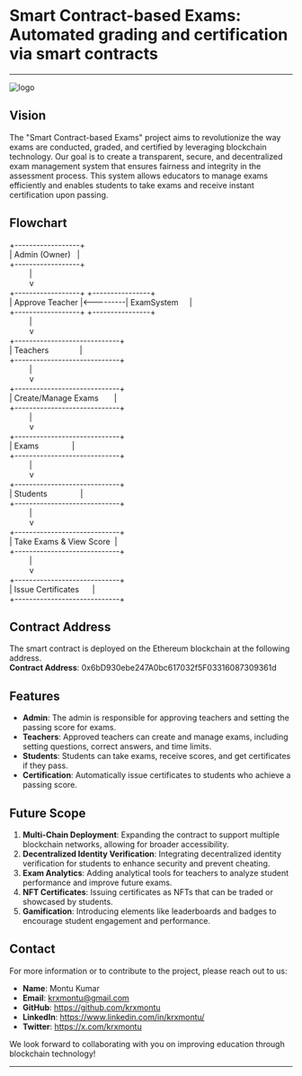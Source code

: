 # Smart Contract-based Exams: Automated grading and certification via smart contracts

---
![logo](https://github.com/user-attachments/assets/d8090f6d-90be-42cc-af95-df8b6c62afc2)


## Vision

The "Smart Contract-based Exams" project aims to revolutionize the way exams are conducted, graded, and certified by leveraging blockchain technology. Our goal is to create a transparent, secure, and decentralized exam management system that ensures fairness and integrity in the assessment process. This system allows educators to manage exams efficiently and enables students to take exams and receive instant certification upon passing.


## Flowchart

+------------------+<br>
|   Admin (Owner)‎ ‎ ‎ |<br>
+------------------+<br>
‎‎ ‎ ‎ ‎ ‎ ‎ ‎ ‎ ‎ |<br>
‎‎ ‎ ‎ ‎ ‎ ‎ ‎ ‎ ‎ v<br>
+------------------+          +----------------+<br>
|  Approve Teacher‎‎ |<---------|   ExamSystem‎ ‎ ‎ ‎ ‎ |<br>
+------------------+          +----------------+<br>
‎‎ ‎ ‎ ‎ ‎ ‎ ‎ ‎ ‎ |<br>
‎‎ ‎ ‎ ‎ ‎ ‎ ‎ ‎ ‎ v<br>
+-----------------------------+<br>
|        Teachers‎ ‎ ‎ ‎ ‎ ‎ ‎ ‎ ‎ ‎ ‎ ‎ ‎ ‎ |<br>
+-----------------------------+<br>
‎‎ ‎ ‎ ‎ ‎ ‎ ‎ ‎ ‎ |<br>
‎‎ ‎ ‎ ‎ ‎ ‎ ‎ ‎ ‎ v<br>
+-----------------------------+<br>
|    Create/Manage Exams‎ ‎ ‎ ‎ ‎ ‎ ‎ |<br>
+-----------------------------+<br>
‎‎ ‎ ‎ ‎ ‎ ‎ ‎ ‎ ‎ |<br>
‎‎ ‎ ‎ ‎ ‎ ‎ ‎ ‎ ‎ v<br>
+-----------------------------+<br>
|          Exams‎ ‎ ‎ ‎ ‎ ‎ ‎ ‎ ‎ ‎ ‎ ‎ ‎ ‎ ‎ |<br>
+-----------------------------+<br>
‎‎ ‎ ‎ ‎ ‎ ‎ ‎ ‎ ‎ |<br>
‎‎ ‎ ‎ ‎ ‎ ‎ ‎ ‎ ‎ v<br>
+-----------------------------+<br>
|       Students‎ ‎ ‎ ‎ ‎ ‎ ‎ ‎ ‎ ‎ ‎ ‎ ‎ ‎ ‎ |<br>
+-----------------------------+<br>
‎‎ ‎ ‎ ‎ ‎ ‎ ‎ ‎ ‎ |<br>
‎‎ ‎ ‎ ‎ ‎ ‎ ‎ ‎ ‎ v<br>
+-----------------------------+<br>
|     Take Exams & View Score‎ ‎ |<br>
+-----------------------------+<br>
‎‎ ‎ ‎ ‎ ‎ ‎ ‎ ‎ ‎ |<br>
‎‎ ‎ ‎ ‎ ‎ ‎ ‎ ‎ ‎ v<br>
+-----------------------------+<br>
|      Issue Certificates‎ ‎ ‎ ‎ ‎ ‎ |<br>
+-----------------------------+<br>


## Contract Address

The smart contract is deployed on the Ethereum blockchain at the following address.<br>
**Contract Address**: 0x6bD930ebe247A0bc617032f5F03316087309361d


## Features

- **Admin**: The admin is responsible for approving teachers and setting the passing score for exams.
- **Teachers**: Approved teachers can create and manage exams, including setting questions, correct answers, and time limits.
- **Students**: Students can take exams, receive scores, and get certificates if they pass.
- **Certification**: Automatically issue certificates to students who achieve a passing score.


## Future Scope

1. **Multi-Chain Deployment**: Expanding the contract to support multiple blockchain networks, allowing for broader accessibility.
2. **Decentralized Identity Verification**: Integrating decentralized identity verification for students to enhance security and prevent cheating.
3. **Exam Analytics**: Adding analytical tools for teachers to analyze student performance and improve future exams.
4. **NFT Certificates**: Issuing certificates as NFTs that can be traded or showcased by students.
5. **Gamification**: Introducing elements like leaderboards and badges to encourage student engagement and performance.


## Contact

For more information or to contribute to the project, please reach out to us:

- **Name**: Montu Kumar
- **Email**: krxmontu@gmail.com
- **GitHub**: https://github.com/krxmontu
- **LinkedIn**: https://www.linkedin.com/in/krxmontu/
- **Twitter**: https://x.com/krxmontu

We look forward to collaborating with you on improving education through blockchain technology!

---
